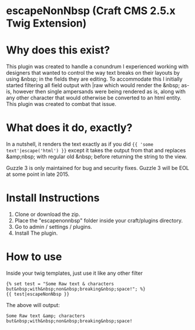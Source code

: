 escapeNonNbsp (Craft CMS 2.5.x Twig Extension)
================================================

# Why does this exist?

This plugin was created to handle a conundrum I experienced working with designers that wanted to control the way
text breaks on their layouts by using &amp;nbsp; in the fields they are editing. To accommodate this I initially
started filtering all field output with |raw which would render the &amp;nbsp; as-is, however then single ampersands
were being rendered as is, along with any other character that would otherwise be converted to an html entity. This
plugin was created to combat that issue.

# What does it do, exactly?
In a nutshell, it renders the text exactly as if you did `{{ 'some text'|escape('html') }}` except it takes the
output from that and replaces &amp;amp;nbsp; with regular old &amp;nbsp; before returning the string to the view.

Guzzle 3 is only maintained for bug and security fixes. Guzzle 3 will be EOL
at some point in late 2015.

# Install Instructions
1. Clone or download the zip.
2. Place the "escapenonnbsp" folder inside your craft/plugins directory.
3. Go to admin / settings / plugins.
4. Install The plugin.

# How to use

Inside your twig templates, just use it like any other filter
```
{% set test = "Some Raw text & characters but&nbsp;with&nbsp;non&nbsp;breaking&nbsp;space!"; %}
{{ test|escapeNonNbsp }}
```

The above will output:
```
Some Raw text &amp; characters but&nbsp;with&nbsp;non&nbsp;breaking&nbsp;space!
```